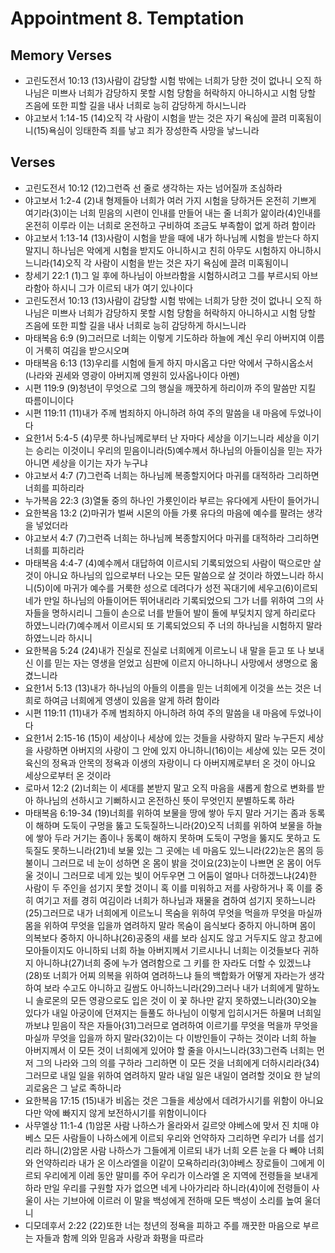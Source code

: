 #  Appointment 8. Temptation

## Memory Verses
- 고린도전서 10:13 (13)사람이 감당할 시험 밖에는 너희가 당한 것이 없나니 오직 하나님은 미쁘사 너희가 감당하지 못할 시험 당함을 허락하지 아니하시고 시험 당할 즈음에 또한 피할 길을 내사 너희로 능히 감당하게 하시느니라
- 야고보서 1:14-15 (14)오직 각 사람이 시험을 받는 것은 자기 욕심에 끌려 미혹됨이니(15)욕심이 잉태한즉 죄를 낳고 죄가 장성한즉 사망을 낳느니라

## Verses
- 고린도전서 10:12 (12)그런즉 선 줄로 생각하는 자는 넘어질까 조심하라
- 야고보서 1:2-4 (2)내 형제들아 너희가 여러 가지 시험을 당하거든 온전히 기쁘게 여기라(3)이는 너희 믿음의 시련이 인내를 만들어 내는 줄 너희가 앎이라(4)인내를 온전히 이루라 이는 너희로 온전하고 구비하여 조금도 부족함이 없게 하려 함이라
- 야고보서 1:13-14 (13)사람이 시험을 받을 때에 내가 하나님께 시험을 받는다 하지 말지니 하나님은 악에게 시험을 받지도 아니하시고 친히 아무도 시험하지 아니하시느니라(14)오직 각 사람이 시험을 받는 것은 자기 욕심에 끌려 미혹됨이니
- 창세기 22:1 (1)그 일 후에 하나님이 아브라함을 시험하시려고 그를 부르시되 아브라함아 하시니 그가 이르되 내가 여기 있나이다
- 고린도전서 10:13 (13)사람이 감당할 시험 밖에는 너희가 당한 것이 없나니 오직 하나님은 미쁘사 너희가 감당하지 못할 시험 당함을 허락하지 아니하시고 시험 당할 즈음에 또한 피할 길을 내사 너희로 능히 감당하게 하시느니라
- 마태복음 6:9 (9)그러므로 너희는 이렇게 기도하라 하늘에 계신 우리 아버지여 이름이 거룩히 여김을 받으시오며
- 마태복음 6:13 (13)우리를 시험에 들게 하지 마시옵고 다만 악에서 구하시옵소서 (나라와 권세와 영광이 아버지께 영원히 있사옵나이다 아멘)
- 시편 119:9 (9)청년이 무엇으로 그의 행실을 깨끗하게 하리이까 주의 말씀만 지킬 따름이니이다
- 시편 119:11 (11)내가 주께 범죄하지 아니하려 하여 주의 말씀을 내 마음에 두었나이다
- 요한1서 5:4-5 (4)무릇 하나님께로부터 난 자마다 세상을 이기느니라 세상을 이기는 승리는 이것이니 우리의 믿음이니라(5)예수께서 하나님의 아들이심을 믿는 자가 아니면 세상을 이기는 자가 누구냐
- 야고보서 4:7 (7)그런즉 너희는 하나님께 복종할지어다 마귀를 대적하라 그리하면 너희를 피하리라
- 누가복음 22:3 (3)열둘 중의 하나인 가룟인이라 부르는 유다에게 사탄이 들어가니
- 요한복음 13:2 (2)마귀가 벌써 시몬의 아들 가룟 유다의 마음에 예수를 팔려는 생각을 넣었더라
- 야고보서 4:7 (7)그런즉 너희는 하나님께 복종할지어다 마귀를 대적하라 그리하면 너희를 피하리라
- 마태복음 4:4-7 (4)예수께서 대답하여 이르시되 기록되었으되 사람이 떡으로만 살 것이 아니요 하나님의 입으로부터 나오는 모든 말씀으로 살 것이라 하였느니라 하시니(5)이에 마귀가 예수를 거룩한 성으로 데려다가 성전 꼭대기에 세우고(6)이르되 네가 만일 하나님의 아들이어든 뛰어내리라 기록되었으되 그가 너를 위하여 그의 사자들을 명하시리니 그들이 손으로 너를 받들어 발이 돌에 부딪치지 않게 하리로다 하였느니라(7)예수께서 이르시되 또 기록되었으되 주 너의 하나님을 시험하지 말라 하였느니라 하시니
- 요한복음 5:24 (24)내가 진실로 진실로 너희에게 이르노니 내 말을 듣고 또 나 보내신 이를 믿는 자는 영생을 얻었고 심판에 이르지 아니하나니 사망에서 생명으로 옮겼느니라
- 요한1서 5:13 (13)내가 하나님의 아들의 이름을 믿는 너희에게 이것을 쓰는 것은 너희로 하여금 너희에게 영생이 있음을 알게 하려 함이라
- 시편 119:11 (11)내가 주께 범죄하지 아니하려 하여 주의 말씀을 내 마음에 두었나이다
- 요한1서 2:15-16 (15)이 세상이나 세상에 있는 것들을 사랑하지 말라 누구든지 세상을 사랑하면 아버지의 사랑이 그 안에 있지 아니하니(16)이는 세상에 있는 모든 것이 육신의 정욕과 안목의 정욕과 이생의 자랑이니 다 아버지께로부터 온 것이 아니요 세상으로부터 온 것이라
- 로마서 12:2 (2)너희는 이 세대를 본받지 말고 오직 마음을 새롭게 함으로 변화를 받아 하나님의 선하시고 기뻐하시고 온전하신 뜻이 무엇인지 분별하도록 하라
- 마태복음 6:19-34 (19)너희를 위하여 보물을 땅에 쌓아 두지 말라 거기는 좀과 동록이 해하며 도둑이 구멍을 뚫고 도둑질하느니라(20)오직 너희를 위하여 보물을 하늘에 쌓아 두라 거기는 좀이나 동록이 해하지 못하며 도둑이 구멍을 뚫지도 못하고 도둑질도 못하느니라(21)네 보물 있는 그 곳에는 네 마음도 있느니라(22)눈은 몸의 등불이니 그러므로 네 눈이 성하면 온 몸이 밝을 것이요(23)눈이 나쁘면 온 몸이 어두울 것이니 그러므로 네게 있는 빛이 어두우면 그 어둠이 얼마나 더하겠느냐(24)한 사람이 두 주인을 섬기지 못할 것이니 혹 이를 미워하고 저를 사랑하거나 혹 이를 중히 여기고 저를 경히 여김이라 너희가 하나님과 재물을 겸하여 섬기지 못하느니라(25)그러므로 내가 너희에게 이르노니 목숨을 위하여 무엇을 먹을까 무엇을 마실까 몸을 위하여 무엇을 입을까 염려하지 말라 목숨이 음식보다 중하지 아니하며 몸이 의복보다 중하지 아니하냐(26)공중의 새를 보라 심지도 않고 거두지도 않고 창고에 모아들이지도 아니하되 너희 하늘 아버지께서 기르시나니 너희는 이것들보다 귀하지 아니하냐(27)너희 중에 누가 염려함으로 그 키를 한 자라도 더할 수 있겠느냐(28)또 너희가 어찌 의복을 위하여 염려하느냐 들의 백합화가 어떻게 자라는가 생각하여 보라 수고도 아니하고 길쌈도 아니하느니라(29)그러나 내가 너희에게 말하노니 솔로몬의 모든 영광으로도 입은 것이 이 꽃 하나만 같지 못하였느니라(30)오늘 있다가 내일 아궁이에 던져지는 들풀도 하나님이 이렇게 입히시거든 하물며 너희일까보냐 믿음이 작은 자들아(31)그러므로 염려하여 이르기를 무엇을 먹을까 무엇을 마실까 무엇을 입을까 하지 말라(32)이는 다 이방인들이 구하는 것이라 너희 하늘 아버지께서 이 모든 것이 너희에게 있어야 할 줄을 아시느니라(33)그런즉 너희는 먼저 그의 나라와 그의 의를 구하라 그리하면 이 모든 것을 너희에게 더하시리라(34)그러므로 내일 일을 위하여 염려하지 말라 내일 일은 내일이 염려할 것이요 한 날의 괴로움은 그 날로 족하니라
- 요한복음 17:15 (15)내가 비옵는 것은 그들을 세상에서 데려가시기를 위함이 아니요 다만 악에 빠지지 않게 보전하시기를 위함이니이다
- 사무엘상 11:1-4 (1)암몬 사람 나하스가 올라와서 길르앗 야베스에 맞서 진 치매 야베스 모든 사람들이 나하스에게 이르되 우리와 언약하자 그리하면 우리가 너를 섬기리라 하니(2)암몬 사람 나하스가 그들에게 이르되 내가 너희 오른 눈을 다 빼야 너희와 언약하리라 내가 온 이스라엘을 이같이 모욕하리라(3)야베스 장로들이 그에게 이르되 우리에게 이레 동안 말미를 주어 우리가 이스라엘 온 지역에 전령들을 보내게 하라 만일 우리를 구원할 자가 없으면 네게 나아가리라 하니라(4)이에 전령들이 사울이 사는 기브아에 이르러 이 말을 백성에게 전하매 모든 백성이 소리를 높여 울더니
- 디모데후서 2:22 (22)또한 너는 청년의 정욕을 피하고 주를 깨끗한 마음으로 부르는 자들과 함께 의와 믿음과 사랑과 화평을 따르라
